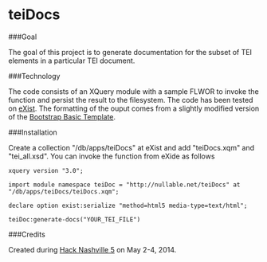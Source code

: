 teiDocs
=======

###Goal

The goal of this project is to generate documentation for the subset of TEI elements in a particular TEI document.

###Technology

The code consists of an XQuery module with a sample FLWOR to invoke the function and persist the result to the filesystem. The code has been tested on [eXist](http://exist-db.org/exist/apps/homepage/index.html). The formatting of the ouput comes from a slightly modified version of the [Bootstrap Basic Template](http://getbootstrap.com/getting-started/).

###Installation

Create a collection "/db/apps/teiDocs" at eXist and add "teiDocs.xqm" and "tei_all.xsd". You can invoke the function from eXide as follows

```xquery
xquery version "3.0";

import module namespace teiDoc = "http://nullable.net/teiDocs" at "/db/apps/teiDocs/teiDocs.xqm";

declare option exist:serialize "method=html5 media-type=text/html";

teiDoc:generate-docs("YOUR_TEI_FILE")
```

###Credits

Created during [Hack Nashville 5](http://hacknashville.com/) on May 2-4, 2014.
